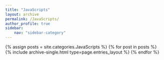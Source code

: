 ```yaml
---
title: "JavaScripts"
layout: archive
permalink: /JavaScripts/
author_profile: true
sidebar:
    nav: "sidebar-category"
---
```


{% assign posts = site.categories.JavaScripts %}
{% for post in posts %} {% include archive-single.html type=page.entries_layout %} {% endfor %}
